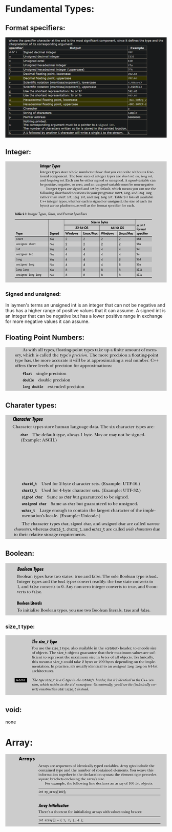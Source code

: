 # Fundamental Types: 

## Format specifiers:
![fs](2022-05-07_06-27-13_chrome.png)
## Integer:
![int](2022-05-02_07-11-01_SumatraPDF.png)

### Signed and unsigned:
In laymen's terms an unsigned int is an integer that can not be negative and thus has a higher range of positive values that it can assume. A signed int is an integer that can be negative but has a lower positive range in exchange for more negative values it can assume.

## Floating Point Numbers:
![fpn](2022-05-02_08-28-53_SumatraPDF.png)

## Charater types:
![char](2022-05-02_08-34-58_SumatraPDF.png)

## Boolean:
![bool](2022-05-02_17-10-39_SumatraPDF.png)

### size_t type:
![size_t](2022-05-03_20-04-21_SumatraPDF.png)


## void:
none

# Array:
![arr](2022-05-03_07-40-26_SumatraPDF.png)

